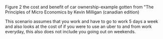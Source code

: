 Figure 2 the cost and benefit of car ownership-example gotten from "The Principles of Micro Economics by Kevin Milligan (canadian edition)

This scenario assumes that you work and have to go to work 5 days a week and also looks at the cost of if you were to use an uber to and from work everyday, this also does not include you going out on weekends.
